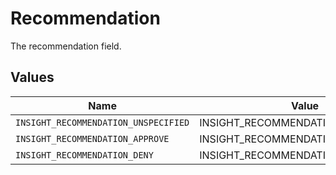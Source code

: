 # Recommendation

The recommendation field.


## Values

| Name                                 | Value                                |
| ------------------------------------ | ------------------------------------ |
| `INSIGHT_RECOMMENDATION_UNSPECIFIED` | INSIGHT_RECOMMENDATION_UNSPECIFIED   |
| `INSIGHT_RECOMMENDATION_APPROVE`     | INSIGHT_RECOMMENDATION_APPROVE       |
| `INSIGHT_RECOMMENDATION_DENY`        | INSIGHT_RECOMMENDATION_DENY          |